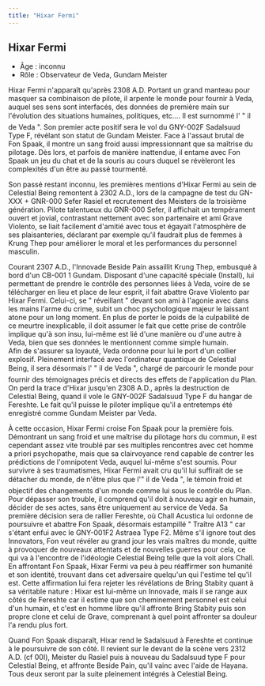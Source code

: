 ```yaml
---
title: "Hixar Fermi"
---
```


Hixar Fermi
-----------


- Âge : inconnu  
- Rôle : Observateur de Veda, Gundam Meister


Hixar Fermi n'apparaît qu'après 2308 A.D. Portant un grand manteau pour masquer sa combinaison de pilote, il arpente le monde pour fournir à Veda, auquel ses sens sont interfacés, des données de première main sur l'évolution des situations humaines, politiques, etc.... Il est surnommé l' " il de Veda ". Son premier acte positif sera le vol du GNY-002F Sadalsuud Type F, révélant son statut de Gundam Meister. Face à l'assaut brutal de Fon Spaak, il montre un sang froid aussi impressionnant que sa maîtrise du pilotage. Dès lors, et parfois de manière inattendue, il entame avec Fon Spaak un jeu du chat et de la souris au cours duquel se révèleront les complexités d'un être au passé tourmenté.


Son passé restant inconnu, les premières mentions d'Hixar Fermi au sein de Celestial Being remontent à 2302 A.D., lors de la campagne de test du GN-XXX + GNR-000 Sefer Rasiel et recrutement des Meisters de la troisième génération. Pilote talentueux du GNR-000 Sefer, il affichait un tempérament ouvert et jovial, contrastant nettement avec son partenaire et ami Grave Violento, se liait facilement d'amitié avec tous et égayait l'atmosphère de ses plaisanteries, déclarant par exemple qu'il faudrait plus de femmes à Krung Thep pour améliorer le moral et les performances du personnel masculin.


Courant 2307 A.D., l'Innovade Beside Pain assaillit Krung Thep, embusqué à bord d'un CB-001 1 Gundam. Disposant d'une capacité spéciale (Install), lui permettant de prendre le contrôle des personnes liées à Veda, voire de se télécharger en lieu et place de leur esprit, il fait abattre Grave Violento par Hixar Fermi. Celui-ci, se " réveillant " devant son ami à l'agonie avec dans les mains l'arme du crime, subit un choc psychologique majeur le laissant atone pour un long moment. En plus de porter le poids de la culpabilité de ce meurtre inexplicable, il doit assumer le fait que cette prise de contrôle implique qu'à son insu, lui-même est lié d'une manière ou d'une autre à Veda, bien que ses données le mentionnent comme simple humain.   
Afin de s'assurer sa loyauté, Veda ordonne pour lui le port d'un collier explosif. Pleinement interfacé avec l'ordinateur quantique de Celestial Being, il sera désormais l' " il de Veda ", chargé de parcourir le monde pour fournir des témoignages précis et directs des effets de l'application du Plan. On perd la trace d'Hixar jusqu'en 2308 A.D., après la destruction de Celestial Being, quand il vole le GNY-002F Sadalsuud Type F du hangar de Fereshte. Le fait qu'il puisse le piloter implique qu'il a entretemps été enregistré comme Gundam Meister par Veda.


À cette occasion, Hixar Fermi croise Fon Spaak pour la première fois. Démontrant un sang froid et une maîtrise du pilotage hors du commun, il est cependant assez vite troublé par ses multiples rencontres avec cet homme a priori psychopathe, mais que sa clairvoyance rend capable de contrer les prédictions de l'omnipotent Veda, auquel lui-même s'est soumis. Pour survivre à ses traumatismes, Hixar Fermi avait cru qu'il lui suffirait de se détacher du monde, de n'être plus que l'" il de Veda ", le témoin froid et objectif des changements d'un monde comme lui sous le contrôle du Plan. Pour dépasser son trouble, il comprend qu'il doit à nouveau agir en humain, décider de ses actes, sans être uniquement au service de Veda. Sa première décision sera de rallier Fereshte, où Chall Acustica lui ordonne de poursuivre et abattre Fon Spaak, désormais estampillé " Traître A13 " car s'étant enfui avec le GNY-001F2 Astraea Type F2. Même s'il ignore tout des Innovators, Fon veut révéler au grand jour les vrais maîtres du monde, quitte à provoquer de nouveaux attentats et de nouvelles guerres pour cela, ce qui va à l'encontre de l'idéologie Celestial Being telle que la voit alors Chall.  
En affrontant Fon Spaak, Hixar Fermi va peu à peu réaffirmer son humanité et son identité, trouvant dans cet adversaire quelqu'un qui l'estime tel qu'il est. Cette affirmation lui fera rejeter les révélations de Bring Stabity quant à sa véritable nature : Hixar est lui-même un Innovade, mais il se range aux côtés de Fereshte car il estime que son cheminement personnel est celui d'un humain, et c'est en homme libre qu'il affronte Bring Stabity puis son propre clone et celui de Grave, comprenant à quel point affronter sa douleur l'a rendu plus fort.


Quand Fon Spaak disparaît, Hixar rend le Sadalsuud à Fereshte et continue à le poursuivre de son côté. Il revient sur le devant de la scène vers 2312 A.D. (cf 00I), Meister du Rasiel puis à nouveau du Sadalsuud type F pour Celestial Being, et affronte Beside Pain, qu'il vainc avec l'aide de Hayana. Tous deux seront par la suite pleinement intégrés à Celestial Being.


